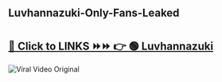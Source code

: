 
 ## Luvhannazuki-Only-Fans-Leaked

# <h2><a href="https://clipsfans.com/Luvhannazuki&ref=git">🔗 Click to LINKS ⏩⏩ 👉 🟢 Luvhannazuki </a></h2>

<a href="https://clipsfans.com/Luvhannazuki&ref=git" rel="nofollow" data-target="animated-image.originalLink"><img src="https://i.ibb.co.com/xMMVF88/686577567.gif" alt="Viral Video Original" style="max-width: 100%; display: inline-block;" data-target="animated-image.originalImage"></a>
